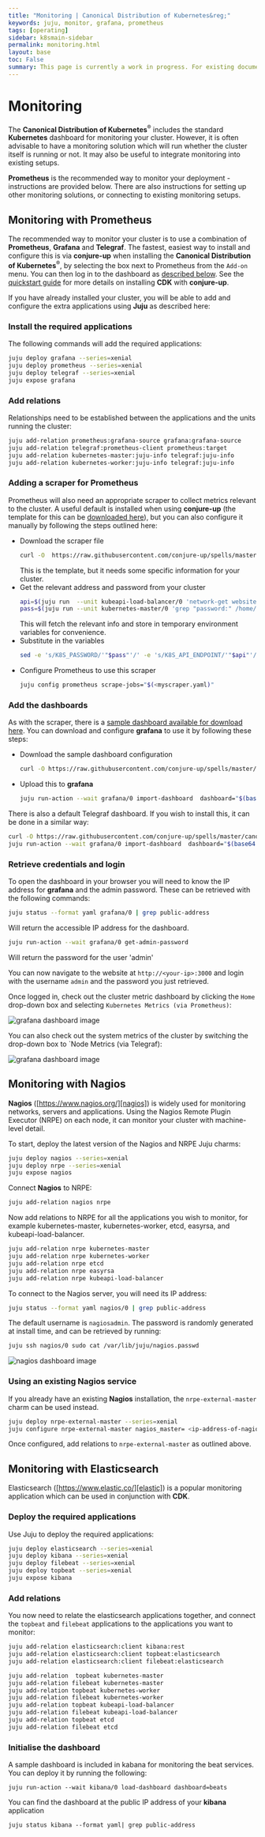 ```yaml
---
title: "Monitoring | Canonical Distribution of Kubernetes&reg;"
keywords: juju, monitor, grafana, prometheus
tags: [operating]
sidebar: k8smain-sidebar
permalink: monitoring.html
layout: base
toc: False
summary: This page is currently a work in progress. For existing documentation, please visit <a href="https://kubernetes.io/docs/getting-started-guides/ubuntu/"> https://kubernetes.io/docs/getting-started-guides/ubuntu/ </a>
---
```


# Monitoring

The **Canonical Distribution of Kubernetes**<sup>&reg;</sup> includes the
standard **Kubernetes** dashboard for monitoring your cluster. However, it is
often advisable to have a monitoring solution which will run whether the
cluster itself is running or not. It may also be useful to integrate monitoring
into existing setups.

**Prometheus** is the recommended way to monitor your deployment -
instructions are provided below. There are also instructions for setting up
other monitoring solutions, or connecting to existing monitoring setups.

## Monitoring with Prometheus

The recommended way to monitor your cluster is to use a combination of
**Prometheus**, **Grafana** and **Telegraf**. The fastest, easiest way to
install and configure this is via **conjure-up** when installing the
**Canonical Distribution of Kubernetes**<sup>&reg;</sup>, by selecting the box
next to  Prometheus from the `Add-on` menu. You can then log in to the dashboard
as [described below](#retrieve-credentials-and-login). See the [quickstart
guide][quickstart] for more details on installing **CDK** with **conjure-up**.

If you have already installed your cluster, you will be able to add and
configure the extra applications using **Juju** as described here:

### Install the required applications

The following commands will add the required applications:

```bash
juju deploy grafana --series=xenial
juju deploy prometheus --series=xenial
juju deploy telegraf --series=xenial
juju expose grafana
```

### Add relations

Relationships need to be established between the applications and the units
running the cluster:

```bash
juju add-relation prometheus:grafana-source grafana:grafana-source
juju add-relation telegraf:prometheus-client prometheus:target
juju add-relation kubernetes-master:juju-info telegraf:juju-info
juju add-relation kubernetes-worker:juju-info telegraf:juju-info
```

### Adding a scraper for Prometheus

Prometheus will also need an appropriate scraper to collect metrics relevant to
the cluster.  A useful default is installed when using **conjure-up** (the
template for this can be [downloaded here][download-scraper]), but you can also
configure it manually by following the steps outlined here:

 -  Download the scraper file
    ```bash
    curl -O  https://raw.githubusercontent.com/conjure-up/spells/master/canonical-kubernetes/addons/prometheus/steps/01_install-prometheus/prometheus-scrape-k8s.yaml
    ```
    This is the template, but it needs some specific information for your cluster.
 -  Get the relevant address and password from your cluster
     ```bash
    api=$(juju run  --unit kubeapi-load-balancer/0 'network-get website --format yaml --ingress-address' | head -1)
    pass=$(juju run --unit kubernetes-master/0 'grep "password:" /home/ubuntu/config' | awk '{ print $2 }')
    ```
    This will fetch the relevant info and store in temporary environment variables for convenience.
 -   Substitute in the variables
     ```bash
     sed -e 's/K8S_PASSWORD/'"$pass"'/' -e 's/K8S_API_ENDPOINT/'"$api"'/' <prometheus-scrape-k8s.yaml  > myscraper.yaml
     ```
 -   Configure Prometheus to use this scraper
     ```bash
     juju config prometheus scrape-jobs="$(<myscraper.yaml)"
     ```

### Add the dashboards

As with the scraper, there is a [sample dashboard available for download
here][download-dashboard]. You can download and configure **grafana** to use it
by following these steps:

 -  Download the sample dashboard configuration
    ```bash
    curl -O https://raw.githubusercontent.com/conjure-up/spells/master/canonical-kubernetes/addons/prometheus/steps/01_install-prometheus/grafana-k8s.json
    ```
 -  Upload this to **grafana**
    ```bash
    juju run-action --wait grafana/0 import-dashboard  dashboard="$(base64 grafana-k8s.json)"
    ```
There is also a default Telegraf dashboard. If you wish to install this, it can be done in a similar way:

```bash
curl -O https://raw.githubusercontent.com/conjure-up/spells/master/canonical-kubernetes/addons/prometheus/steps/01_install-prometheus/grafana-telegraf.json
juju run-action --wait grafana/0 import-dashboard  dashboard="$(base64 grafana-telegraf.json)"
```

### Retrieve  credentials and login

To open the dashboard in your browser you will need to know the IP address for
**grafana** and the admin password. These can be retrieved with the following
commands:

```bash
juju status --format yaml grafana/0 | grep public-address   
```
Will return the accessible IP address for the dashboard.

```bash
juju run-action --wait grafana/0 get-admin-password
```
Will return the password for the user 'admin'

You can now navigate to the website at `http://<your-ip>:3000`  and login with
the username `admin` and the password you just retrieved.

Once logged in, check out the cluster metric dashboard by clicking the `Home`
drop-down box and selecting `Kubernetes Metrics (via Prometheus)`:

![grafana dashboard image][grafana-1]

You can also check out the system metrics of the cluster by switching the
drop-down box to `Node Metrics (via Telegraf):

![grafana dashboard image][grafana-2]


## Monitoring with Nagios

**Nagios** ([https://www.nagios.org/][nagios]) is widely used for monitoring
networks, servers and applications. Using the Nagios Remote Plugin Executor
(NRPE) on each node, it can monitor your cluster with machine-level detail.

To start, deploy the latest version of the Nagios and NRPE Juju charms:

```bash
juju deploy nagios --series=xenial
juju deploy nrpe --series=xenial
juju expose nagios
```

Connect **Nagios** to NRPE:

```bash
juju add-relation nagios nrpe
```

Now add relations to NRPE for all the  applications  you wish to monitor, for
example kubernetes-master, kubernetes-worker, etcd, easyrsa, and
kubeapi-load-balancer.

```bash
juju add-relation nrpe kubernetes-master
juju add-relation nrpe kubernetes-worker
juju add-relation nrpe etcd
juju add-relation nrpe easyrsa
juju add-relation nrpe kubeapi-load-balancer
```

To connect to the Nagios server, you will need its IP address:

```bash
juju status --format yaml nagios/0 | grep public-address
```

The default username is `nagiosadmin`. The password is randomly generated at
install time, and can be retrieved by running:

```bash
juju ssh nagios/0 sudo cat /var/lib/juju/nagios.passwd
```

![nagios dashboard image][nagios-1]

### Using an existing Nagios service

If you already have an existing **Nagios** installation, the
`nrpe-external-master` charm can be used instead.

```bash
juju deploy nrpe-external-master --series=xenial
juju configure nrpe-external-master nagios_master= <ip-address-of-nagios>
```

Once configured, add relations to `nrpe-external-master`  as outlined above.

## Monitoring with **Elasticsearch**

Elasticsearch ([https://www.elastic.co/][elastic]) is a popular monitoring application which
can be used in conjunction with **CDK**.

### Deploy the required applications

Use Juju to deploy the required applications:

```bash
juju deploy elasticsearch --series=xenial
juju deploy kibana --series=xenial
juju deploy filebeat --series=xenial
juju deploy topbeat --series=xenial
juju expose kibana
```

### Add relations

You now need to relate the elasticsearch applications together, and connect the
`topbeat` and `filebeat` applications to the applications you want to monitor:

```bash
juju add-relation elasticsearch:client kibana:rest
juju add-relation elasticsearch:client topbeat:elasticsearch
juju add-relation elasticsearch:client filebeat:elasticsearch

juju add-relation  topbeat kubernetes-master
juju add-relation filebeat kubernetes-master
juju add-relation topbeat kubernetes-worker
juju add-relation filebeat kubernetes-worker
juju add-relation topbeat kubeapi-load-balancer
juju add-relation filebeat kubeapi-load-balancer
juju add-relation topbeat etcd
juju add-relation filebeat etcd
```

### Initialise the dashboard

A sample dashboard is included in kabana for monitoring the beat services. You
can deploy it by running the following:

```
juju run-action --wait kibana/0 load-dashboard dashboard=beats
```

You can find the dashboard at the public IP address of your **kibana** application

```
juju status kibana --format yaml| grep public-address
```



<!-- IMAGES -->
[grafana-1]: https://assets.ubuntu.com/v1/e6934269-grafana-1.png
[grafana-2]: https://assets.ubuntu.com/v1/45b87639-grafana-2.png
[nagios-1]: https://assets.ubuntu.com/v1/4b109895-CDK-nagios.png
[select-1]: https://assets.ubuntu.com/v1/6ffe272e-CDK-select.png

<!-- LINKS -->
[quickstart]: ./quickstart.html
[nagios]: https://www.nagios.org/
[elastic]: https://www.elastic.co/
[download-scraper]: https://raw.githubusercontent.com/conjure-up/spells/master/canonical-kubernetes/addons/prometheus/steps/01_install-prometheus/prometheus-scrape-k8s.yaml

[download-dashboard]: https://raw.githubusercontent.com/conjure-up/spells/master/canonical-kubernetes/addons/prometheus/steps/01_install-prometheus/grafana-k8s.json
